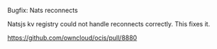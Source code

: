 Bugfix: Nats reconnects

Natsjs kv registry could not handle reconnects correctly. This fixes it.

https://github.com/owncloud/ocis/pull/8880
